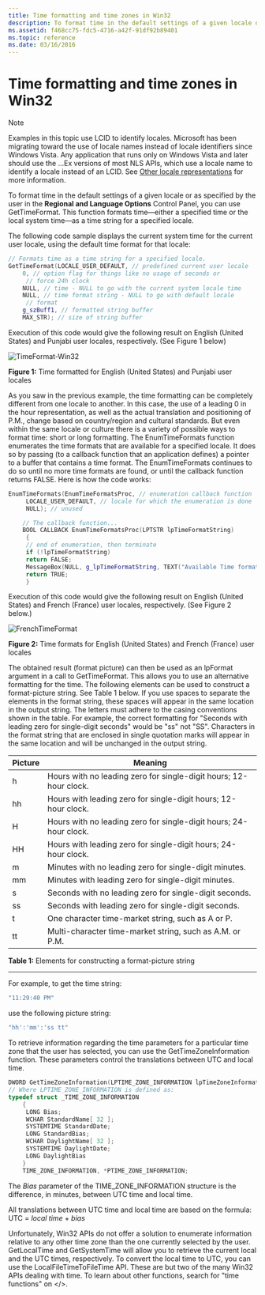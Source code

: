 ```yaml
---
title: Time formatting and time zones in Win32
description: To format time in the default settings of a given locale or as specified by the user in the **Regional and Language Options** Control Panel, you can use GetTimeFormat. 
ms.assetid: f468cc75-fdc5-4716-a42f-91df92b89401
ms.topic: reference
ms.date: 03/16/2016
---
```

# Time formatting and time zones in Win32

> [!NOTE]
> Examples in this topic use LCID to identify locales.
> Microsoft has been migrating toward the use of locale names instead of locale identifiers since Windows Vista.
> Any application that runs only on Windows Vista and later should use the ...Ex versions of most NLS APIs,
> which use a locale name to identify a locale instead of an LCID.
> See [Other locale representations](other-locale-names.md) for more information.

To format time in the default settings of a given locale or as specified by the user in the **Regional and Language Options** Control Panel, you can use GetTimeFormat.
This function formats time—either a specified time or the local system time—as a time string for a specified locale.

The following code sample displays the current system time for the current user locale, using the default time format for that locale:

```cpp
// Formats time as a time string for a specified locale.
GetTimeFormat(LOCALE_USER_DEFAULT, // predefined current user locale
    0, // option flag for things like no usage of seconds or
     // force 24h clock
    NULL, // time - NULL to go with the current system locale time
    NULL, // time format string - NULL to go with default locale
     // format
    g_szBuff1, // formatted string buffer
    MAX_STR); // size of string buffer
```

Execution of this code would give the following result on English (United States) and Punjabi user locales, respectively. (See Figure 1 below)

![TimeFormat-Win32](./images/Punjabi_Time.jpg "TimeFormat-Win32")

**Figure 1:** Time formatted for English (United States) and Punjabi user locales

As you saw in the previous example, the time formatting can be completely different from one locale to another.
In this case, the use of a leading 0 in the hour representation, as well as the actual translation and positioning of P.M., change based on country/region and cultural standards.
But even within the same locale or culture there is a variety of possible ways to format time: short or long formatting.
The EnumTimeFormats function enumerates the time formats that are available for a specified locale.
It does so by passing (to a callback function that an application defines) a pointer to a buffer that contains a time format.
The EnumTimeFormats continues to do so until no more time formats are found, or until the callback function returns FALSE.
Here is how the code works:

```cpp
EnumTimeFormats(EnumTimeFormatsProc, // enumeration callback function
     LOCALE_USER_DEFAULT, // locale for which the enumeration is done
     NULL); // unused

    // The callback function...
    BOOL CALLBACK EnumTimeFormatsProc(LPTSTR lpTimeFormatString)
     {
     // end of enumeration, then terminate
     if (!lpTimeFormatString)
     return FALSE;
     MessageBox(NULL, g_lpTimeFormatString, TEXT("Available Time format"), MB_OK);
     return TRUE;
     }
```

Execution of this code would give the following result on English (United States) and French (France) user locales, respectively. (See Figure 2 below.)

![FrenchTimeFormat](./images/French_Time.jpg "FrenchTimeFormat")

**Figure 2:** Time formats for English (United States) and French (France) user locales

The obtained result (format picture) can then be used as an lpFormat argument in a call to GetTimeFormat.
This allows you to use an alternative formatting for the time.
The following elements can be used to construct a format-picture string.
See Table 1 below.
If you use spaces to separate the elements in the format string, these spaces will appear in the same location in the output string.
The letters must adhere to the casing conventions shown in the table.
For example, the correct formatting for "Seconds with leading zero for single-digit seconds" would be "ss" not "SS".
Characters in the format string that are enclosed in single quotation marks will appear in the same location and will be unchanged in the output string.

| Picture | Meaning |
| -- | -- |
| h  | Hours with no leading zero for single-digit hours; 12-hour clock. |
| hh | Hours with leading zero for single-digit hours; 12-hour clock. |
| H  | Hours with no leading zero for single-digit hours; 24-hour clock. |
| HH | Hours with leading zero for single-digit hours; 24-hour clock. |
| m  | Minutes with no leading zero for single-digit minutes. |
| mm | Minutes with leading zero for single-digit minutes. |
| s  | Seconds with no leading zero for single-digit seconds. |
| ss | Seconds with leading zero for single-digit seconds. |
| t  | One character time-market string, such as A or P. |
| tt | Multi-character time-market string, such as A.M. or P.M. |

**Table 1:** Elements for constructing a format-picture string

------------------------------------------------------------------------

For example, to get the time string:

```cpp
"11:29:40 PM"
```

use the following picture string:

```cpp
"hh':'mm':'ss tt"
```

To retrieve information regarding the time parameters for a particular time zone that the user has selected, you can use the GetTimeZoneInformation function.
These parameters control the translations between UTC and local time.

```cpp
DWORD GetTimeZoneInformation(LPTIME_ZONE_INFORMATION lpTimeZoneInformation);
// Where LPTIME_ZONE_INFORMATION is defined as:
typedef struct _TIME_ZONE_INFORMATION
    {
     LONG Bias;
     WCHAR StandardName[ 32 ];
     SYSTEMTIME StandardDate;
     LONG StandardBias;
     WCHAR DaylightName[ 32 ];
     SYSTEMTIME DaylightDate;
     LONG DaylightBias
    }
    TIME_ZONE_INFORMATION, *PTIME_ZONE_INFORMATION;
```

The *Bias* parameter of the TIME\_ZONE\_INFORMATION structure is the difference, in minutes, between UTC time and local time.

All translations between UTC time and local time are based on the formula: UTC = _local time_ + _bias_

Unfortunately, Win32 APIs do not offer a solution to enumerate information relative to any other time zone than the one currently selected by the user.
GetLocalTime and GetSystemTime will allow you to retrieve the current local and the UTC times, respectively.
To convert the local time to UTC, you can use the LocalFileTimeToFileTime API.
These are but two of the many Win32 APIs dealing with time.
To learn about other functions, search for "time functions" on </>.
